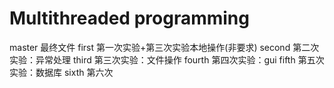 # Multithreaded programming
master 最终文件
first 第一次实验+第三次实验本地操作(非要求)
second 第二次实验：异常处理
third 第三次实验：文件操作
fourth 第四次实验：gui
fifth 第五次实验：数据库
sixth 第六次
